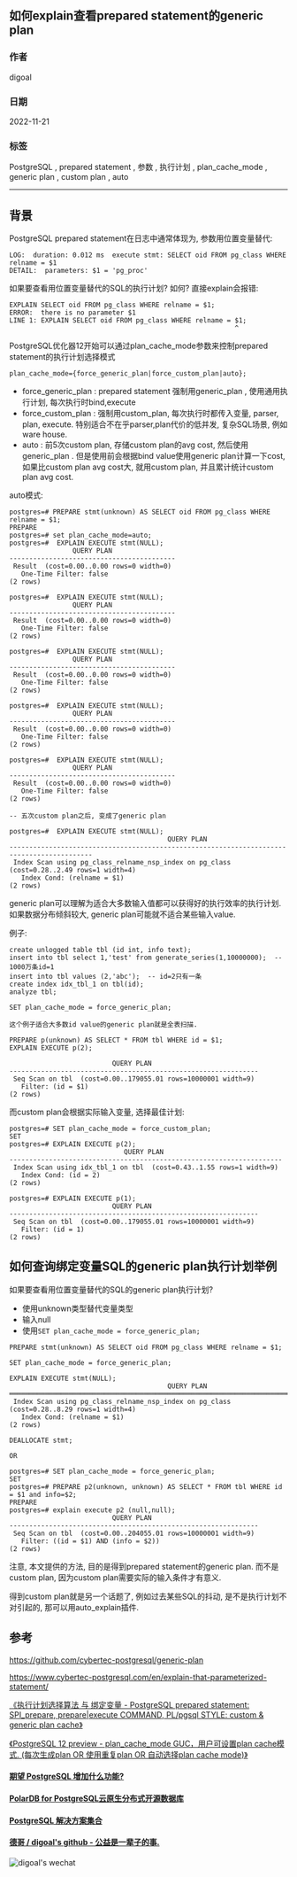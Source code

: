 ## 如何explain查看prepared statement的generic plan  
      
### 作者      
digoal      
      
### 日期      
2022-11-21     
      
### 标签      
PostgreSQL , prepared statement , 参数 , 执行计划 , plan_cache_mode , generic plan , custom plan , auto           
      
----      
      
## 背景      
PostgreSQL prepared statement在日志中通常体现为, 参数用位置变量替代:    
  
```  
LOG:  duration: 0.012 ms  execute stmt: SELECT oid FROM pg_class WHERE relname = $1  
DETAIL:  parameters: $1 = 'pg_proc'  
```  
  
如果要查看用位置变量替代的SQL的执行计划? 如何? 直接explain会报错:  
  
```  
EXPLAIN SELECT oid FROM pg_class WHERE relname = $1;  
ERROR:  there is no parameter $1  
LINE 1: EXPLAIN SELECT oid FROM pg_class WHERE relname = $1;  
                                                         ^  
```  
  
PostgreSQL优化器12开始可以通过plan_cache_mode参数来控制prepared statement的执行计划选择模式  
  
```  
plan_cache_mode={force_generic_plan|force_custom_plan|auto};  
```  
  
- force_generic_plan : prepared statement 强制用generic_plan , 使用通用执行计划, 每次执行时bind,execute  
- force_custom_plan : 强制用custom_plan, 每次执行时都传入变量, parser, plan, execute.  特别适合不在乎parser,plan代价的低并发, 复杂SQL场景, 例如ware house.    
- auto : 前5次custom plan, 存储custom plan的avg cost, 然后使用generic_plan . 但是使用前会根据bind value使用generic plan计算一下cost, 如果比custom plan avg cost大, 就用custom plan, 并且累计统计custom plan avg cost.     
  
auto模式:  
  
```  
postgres=# PREPARE stmt(unknown) AS SELECT oid FROM pg_class WHERE relname = $1;  
PREPARE  
postgres=# set plan_cache_mode=auto;   
postgres=#  EXPLAIN EXECUTE stmt(NULL);  
                QUERY PLAN                  
------------------------------------------  
 Result  (cost=0.00..0.00 rows=0 width=0)  
   One-Time Filter: false  
(2 rows)  
  
postgres=#  EXPLAIN EXECUTE stmt(NULL);  
                QUERY PLAN                  
------------------------------------------  
 Result  (cost=0.00..0.00 rows=0 width=0)  
   One-Time Filter: false  
(2 rows)  
  
postgres=#  EXPLAIN EXECUTE stmt(NULL);  
                QUERY PLAN                  
------------------------------------------  
 Result  (cost=0.00..0.00 rows=0 width=0)  
   One-Time Filter: false  
(2 rows)  
  
postgres=#  EXPLAIN EXECUTE stmt(NULL);  
                QUERY PLAN                  
------------------------------------------  
 Result  (cost=0.00..0.00 rows=0 width=0)  
   One-Time Filter: false  
(2 rows)  
  
postgres=#  EXPLAIN EXECUTE stmt(NULL);  
                QUERY PLAN                  
------------------------------------------  
 Result  (cost=0.00..0.00 rows=0 width=0)  
   One-Time Filter: false  
(2 rows)  
  
-- 五次custom plan之后, 变成了generic plan  
  
postgres=#  EXPLAIN EXECUTE stmt(NULL);  
                                        QUERY PLAN                                           
-------------------------------------------------------------------------------------------  
 Index Scan using pg_class_relname_nsp_index on pg_class  (cost=0.28..2.49 rows=1 width=4)  
   Index Cond: (relname = $1)  
(2 rows)  
```  
  
generic plan可以理解为适合大多数输入值都可以获得好的执行效率的执行计划. 如果数据分布倾斜较大, generic plan可能就不适合某些输入value.    
  
例子:  
  
```  
create unlogged table tbl (id int, info text);  
insert into tbl select 1,'test' from generate_series(1,10000000);  -- 1000万条id=1  
insert into tbl values (2,'abc');  -- id=2只有一条  
create index idx_tbl_1 on tbl(id);  
analyze tbl;  
  
SET plan_cache_mode = force_generic_plan;  
  
这个例子适合大多数id value的generic plan就是全表扫描.  
  
PREPARE p(unknown) AS SELECT * FROM tbl WHERE id = $1;  
EXPLAIN EXECUTE p(2);  
  
                          QUERY PLAN                             
---------------------------------------------------------------  
 Seq Scan on tbl  (cost=0.00..179055.01 rows=10000001 width=9)  
   Filter: (id = $1)  
(2 rows)  
```  
  
而custom plan会根据实际输入变量, 选择最佳计划:  
  
```  
postgres=# SET plan_cache_mode = force_custom_plan;  
SET  
postgres=# EXPLAIN EXECUTE p(2);  
                             QUERY PLAN                                
---------------------------------------------------------------------  
 Index Scan using idx_tbl_1 on tbl  (cost=0.43..1.55 rows=1 width=9)  
   Index Cond: (id = 2)  
(2 rows)  
  
postgres=# EXPLAIN EXECUTE p(1);  
                          QUERY PLAN                             
---------------------------------------------------------------  
 Seq Scan on tbl  (cost=0.00..179055.01 rows=10000001 width=9)  
   Filter: (id = 1)  
(2 rows)  
```  
  
## 如何查询绑定变量SQL的generic plan执行计划举例   
如果要查看用位置变量替代的SQL的generic plan执行计划?   
  
- 使用unknown类型替代变量类型  
- 输入null  
- 使用`SET plan_cache_mode = force_generic_plan;`  
  
```  
PREPARE stmt(unknown) AS SELECT oid FROM pg_class WHERE relname = $1;  
   
SET plan_cache_mode = force_generic_plan;  
   
EXPLAIN EXECUTE stmt(NULL);  
                                        QUERY PLAN                                           
═══════════════════════════════════════════════════════════════════════════════════════════  
 Index Scan using pg_class_relname_nsp_index on pg_class  (cost=0.28..8.29 rows=1 width=4)  
   Index Cond: (relname = $1)  
(2 rows)  
   
DEALLOCATE stmt;  
  
OR  
  
postgres=# SET plan_cache_mode = force_generic_plan;  
SET  
postgres=# PREPARE p2(unknown, unknown) AS SELECT * FROM tbl WHERE id = $1 and info=$2;  
PREPARE  
postgres=# explain execute p2 (null,null);  
                          QUERY PLAN                             
---------------------------------------------------------------  
 Seq Scan on tbl  (cost=0.00..204055.01 rows=10000001 width=9)  
   Filter: ((id = $1) AND (info = $2))  
(2 rows)  
```  
  
注意, 本文提供的方法, 目的是得到prepared statement的generic plan.  而不是custom plan, 因为custom plan需要实际的输入条件才有意义.    
  
得到custom plan就是另一个话题了, 例如过去某些SQL的抖动, 是不是执行计划不对引起的, 那可以用auto_explain插件.   
  
## 参考  
https://github.com/cybertec-postgresql/generic-plan  
  
https://www.cybertec-postgresql.com/en/explain-that-parameterized-statement/  
  
[《执行计划选择算法 与 绑定变量 - PostgreSQL prepared statement: SPI_prepare, prepare|execute COMMAND, PL/pgsql STYLE: custom & generic plan cache》](../201212/20121224_01.md)    
  
[《PostgreSQL 12 preview - plan_cache_mode GUC，用户可设置plan cache模式. (每次生成plan OR 使用重复plan OR 自动选择plan cache mode)》](../201903/20190331_15.md)    
  
  
#### [期望 PostgreSQL 增加什么功能?](https://github.com/digoal/blog/issues/76 "269ac3d1c492e938c0191101c7238216")
  
  
#### [PolarDB for PostgreSQL云原生分布式开源数据库](https://github.com/ApsaraDB/PolarDB-for-PostgreSQL "57258f76c37864c6e6d23383d05714ea")
  
  
#### [PostgreSQL 解决方案集合](https://yq.aliyun.com/topic/118 "40cff096e9ed7122c512b35d8561d9c8")
  
  
#### [德哥 / digoal's github - 公益是一辈子的事.](https://github.com/digoal/blog/blob/master/README.md "22709685feb7cab07d30f30387f0a9ae")
  
  
![digoal's wechat](../pic/digoal_weixin.jpg "f7ad92eeba24523fd47a6e1a0e691b59")
  
